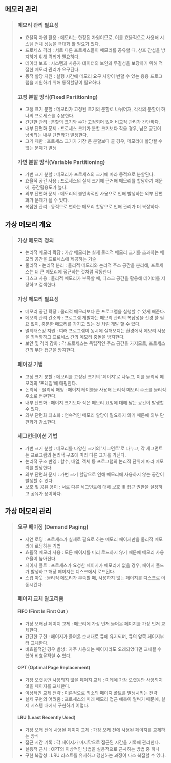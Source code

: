 ## 메모리 관리

> ### 메모리 관리 필요성
>
> - 효율적 자원 활용 : 메모리는 한정된 자원이므로, 이를 효율적으로 사용해 시스템 전체 성능을 극대화 할 필요가 있다.
> - 프로세스 격리 : 서로 다른 프로세스들이 메모리를 공유할 때, 상호 간섭을 방지하기 위해 격리가 필요하다.
> - 데이터 보호 : 시스템과 사용자 데이터의 보안과 무결성을 보장하기 위해 적절한 메모리 관리가 요구된다. 
> - 동적 할당 지원 : 실행 시간에 메모리 요구 사항이 변할 수 있는 응용 프로그램을 지원하기 위해 동적할당이 필요하다.
>
> ### 고정 분할 방식(Fixed Partitioning)
>
> - 고정 크기 분할 : 메모리가 고정된 크기의 분할로 나뉘어져, 각각의 분할이 하나의 프로세스를 수용한다. 
> - 간단한 관리 : 분할의 크기와 수가 고정되어 있어 비교적 관리가 간단하다.
> - 내부 단편화 문제 : 프로세스 크기가 분할 크기보다 작을 경우, 남은 공간이 낭비되는 내부 단편화가 발생한다.
> - 크기 제한 : 프로세스 크기가 가장 큰 분할보다 클 경우, 메모리에 할당될 수 없는 문제가 발생 
>
> ### 가변 분할 방식(Variable Partitioning)
>
> - 가변 크기 분할 : 메모리가 프로세스의 크기에 따라 동적으로 분할된다. 
> - 효율적 공간 사용 : 프로세스의 실제 크기에 근거해 메모리를 할당하기 때문에, 공간활용도가 높다.
> - 외부 단편화 문제 : 메모리의 불연속적인 사용으로 인해 발생하는 외부 단편화가 문제가 될 수 있다. 
> - 복잡한 관리 : 동적으로 변하는 메모리 할당으로 인해 관리가 더 복잡하다. 

## 가상 메모리 개요

> ### 가상 메모리 정의
>
> - 논리적 메모리 확장 : 가상 메모리는 실제 물리적 메모리 크기를 초과하는 메모리 공간을 프로세스에 제공하는 기술
> - 물리적 - 논리적 분리 : 물리적 메모리와 논리적 주소 공간을 분리해, 프로세스는 더 큰 메모리에 접근하는 것처럼 작동한다
> - 디스크 사용 : 물리적 메모리가 부족할 때, 디스크 공간을 활용해 데이터를 저장하고 검색한다.
>
> ### 가상 메모리 필요성
>
> - 메모리 공간 확장 : 물리적 메모리보다 큰 프로그램을 실행할 수 있게 해준다. 
> - 메모리 관리 간소화 : 프로그램 개발자는 메모리 관리의 복잡성을 신경 쓸 필요 없이, 충분한 메모리를 가지고 있는 것 처럼 개발 할 수 있다.
> - 멀티태스킹 지원 : 여러 프로그램이 동시에 실해오디는 환경에서 메모리 사용을 최적화하고 프로세스 간의 메모리 충돌을 방지한다. 
> - 보안 및 격리 강화 : 각 프로세스는 독립적인 주소 공간을 가지므로, 프로세스간의 무단 접근을 방지한다. 
>
> ### 페이징 기법
>
> - 고정 크기 분할 : 메모리를 고정된 크기의 '페이지'로 나누고, 이를 물리적 메모리의 '프레임'에  매핑한다.
> - 논리적 - 물리적 매핑 : 페이지 테이블을 사용해 논리적 메모리 주소를 물리적 주소로 변환한다.
> - 내부 단편화 : 페이지 크기보다 작은 메모리 요청에 대해 남는 공간이 발생할 수 있다.
> - 외부 단편화 최소화 : 연속적인 메모리 할당이 필요하지 않기 때문에 외부 단편화가 감소한다. 
>
> ### 세그먼테이션 기법
>
> - 가변 크기 분할 : 메모리를 다양한 크기의 '세그먼트'로 나누고, 각 세그먼트는 프로그램의 논리적 구조에 따라 다른 크기를 가진다.
> - 논리적 구조 반영 : 함수, 배열, 객체 등 프로그램의 논리적 단위에 따라 메모리를 할당한다.
> - 외부 단편화 문제 : 가변 크기 할당으로 인해 메모리에 사용하지 않는 공간이 발생할 수 있다.
> - 보호 및 공유 용이 : 서로 다른 세그먼트에 대해 보호 및 접근 권한을 설정하고 공유가 용이하다. 

## 가상 메모리 관리

> ### 요구 페이징 (Demand Paging)
>
> - 지연 로딩 : 프로세스가 실제로 필요로 하는 메모리 페이지만을 물리적 메모리에 로딩하는 기법
> - 효율적 메모리 사용 : 모든 페이지를 미리 로드하지 않기 때문에 메모리 사용 효율이 높아진다. 
> - 페이지 폴트 : 프로세스가 요청한 페이지가 메모리에 없을 경우, 페이지 폴드가 발생하고 해당 페이지는 디스크에서 로드된다.
> - 스왑 아웃 : 물리적 메모리가 부족할 때, 사용하지 않는 페이지를 디스크로 이동시킨다.
>
> ### 페이지 교체 알고리즘
>
> #### FIFO (First In First Out )
>
> - 가장 오래된 페이지 교체 : 메모리에 가장 먼저 들어온 페이지를 가장 먼저 교체한다.
> - 간단한 구현 : 페이지가 들어온 순서대로 큐에 유지되며, 큐의 앞쪽 페이지부터 교체한다. 
> - 비효율적인 경우 발생 : 자주 사용되는 페이지라도 오래되었다면 교체될 수 있어 비효율적일 수 있다.
>
> #### OPT (Optimal Page Replacement)
>
> - 가장 오랫동안 사용되지 않을 페이지 교체 : 미레에 가장 오랫동안 사용되지 않을 페이지를 교체한다.
> - 이상적인 교체 전략 : 이론적으로 최소의 페이지 폴트를 발생시키는 전략
> - 실제 구현의 어려움 : 프로세스의 미래 메모리 접근 예측이 얼벼기 때문에, 실제 시스템 내에서 구현하기 어렵다.
>
> #### LRU (Least Recently Used)
>
> - 가장 오래 전에 사용된 페이지 교체 : 가장 오래 전에 사용된 페이지를 교체하는 방식 
> - 접근 시간 기록 : 각 페이지가 마지막으로 접근된 시간을 기록해 관리한다.
> - 실용적 근사 : OPT의 이상적인 방법을 실용적으로 근사하는 방법 중 하나
> - 구현 복잡성 : LRU 리스트를 유지하고 갱신하는 과정이 다소 복잡할 수 있다.